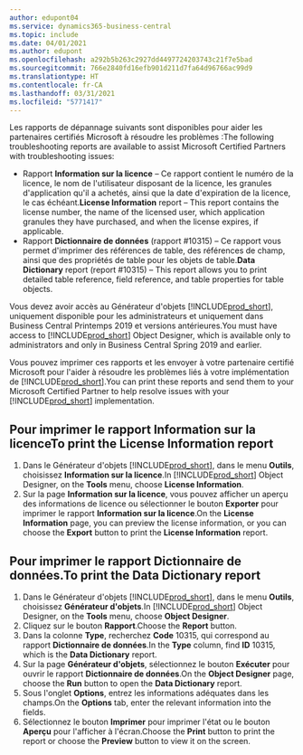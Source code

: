 ```yaml
---
author: edupont04
ms.service: dynamics365-business-central
ms.topic: include
ms.date: 04/01/2021
ms.author: edupont
ms.openlocfilehash: a292b5b263c2927dd4497724203743c21f7e5bad
ms.sourcegitcommit: 766e2840fd16efb901d211d7fa64d96766ac99d9
ms.translationtype: HT
ms.contentlocale: fr-CA
ms.lasthandoff: 03/31/2021
ms.locfileid: "5771417"
---
```

<span data-ttu-id="54679-101">Les rapports de dépannage suivants sont disponibles pour aider les partenaires certifiés Microsoft à résoudre les problèmes :</span><span class="sxs-lookup"><span data-stu-id="54679-101">The following troubleshooting reports are available to assist Microsoft Certified Partners with troubleshooting issues:</span></span>  

-   <span data-ttu-id="54679-102">Rapport **Information sur la licence** – Ce rapport contient le numéro de la licence, le nom de l'utilisateur disposant de la licence, les granules d'application qu'il a achetés, ainsi que la date d'expiration de la licence, le cas échéant.</span><span class="sxs-lookup"><span data-stu-id="54679-102">**License Information** report – This report contains the license number, the name of the licensed user, which application granules they have purchased, and when the license expires, if applicable.</span></span>  
-   <span data-ttu-id="54679-103">Rapport **Dictionnaire de données** (rapport #10315) – Ce rapport vous permet d'imprimer des références de table, des références de champ, ainsi que des propriétés de table pour les objets de table.</span><span class="sxs-lookup"><span data-stu-id="54679-103">**Data Dictionary** report (report #10315) – This report allows you to print detailed table reference, field reference, and table properties for table objects.</span></span>  

<span data-ttu-id="54679-104">Vous devez avoir accès au Générateur d'objets [!INCLUDE[prod_short](../../../includes/prod_short.md)], uniquement disponible pour les administrateurs et uniquement dans Business Central Printemps 2019 et versions antérieures.</span><span class="sxs-lookup"><span data-stu-id="54679-104">You must have access to [!INCLUDE[prod_short](../../../includes/prod_short.md)] Object Designer, which is available only to administrators and only in Business Central Spring 2019 and earlier.</span></span>  

<span data-ttu-id="54679-105">Vous pouvez imprimer ces rapports et les envoyer à votre partenaire certifié Microsoft pour l'aider à résoudre les problèmes liés à votre implémentation de [!INCLUDE[prod_short](../../../includes/prod_short.md)].</span><span class="sxs-lookup"><span data-stu-id="54679-105">You can print these reports and send them to your Microsoft Certified Partner to help resolve issues with your [!INCLUDE[prod_short](../../../includes/prod_short.md)] implementation.</span></span>  

## <a name="to-print-the-license-information-report"></a><span data-ttu-id="54679-106">Pour imprimer le rapport Information sur la licence</span><span class="sxs-lookup"><span data-stu-id="54679-106">To print the License Information report</span></span>  
1.  <span data-ttu-id="54679-107">Dans le Générateur d'objets [!INCLUDE[prod_short](../../../includes/prod_short.md)], dans le menu **Outils**, choisissez **Information sur la licence**.</span><span class="sxs-lookup"><span data-stu-id="54679-107">In [!INCLUDE[prod_short](../../../includes/prod_short.md)] Object Designer, on the **Tools** menu, choose **License Information**.</span></span>  
2.  <span data-ttu-id="54679-108">Sur la page **Information sur la licence**, vous pouvez afficher un aperçu des informations de licence ou sélectionner le bouton **Exporter** pour imprimer le rapport **Information sur la licence**.</span><span class="sxs-lookup"><span data-stu-id="54679-108">On the **License Information** page, you can preview the license information, or you can choose the **Export** button to print the **License Information** report.</span></span>  

## <a name="to-print-the-data-dictionary-report"></a><span data-ttu-id="54679-109">Pour imprimer le rapport Dictionnaire de données.</span><span class="sxs-lookup"><span data-stu-id="54679-109">To print the Data Dictionary report</span></span>  
1.  <span data-ttu-id="54679-110">Dans le Générateur d'objets [!INCLUDE[prod_short](../../../includes/prod_short.md)], dans le menu **Outils**, choisissez **Générateur d'objets**.</span><span class="sxs-lookup"><span data-stu-id="54679-110">In [!INCLUDE[prod_short](../../../includes/prod_short.md)] Object Designer, on the **Tools** menu, choose **Object Designer**.</span></span>  
2.  <span data-ttu-id="54679-111">Cliquez sur le bouton **Rapport**.</span><span class="sxs-lookup"><span data-stu-id="54679-111">Choose the **Report** button.</span></span>  
3.  <span data-ttu-id="54679-112">Dans la colonne **Type**, recherchez **Code** 10315, qui correspond au rapport **Dictionnaire de données**.</span><span class="sxs-lookup"><span data-stu-id="54679-112">In the **Type** column, find **ID** 10315, which is the **Data Dictionary** report.</span></span>  
4.  <span data-ttu-id="54679-113">Sur la page **Générateur d'objets**, sélectionnez le bouton **Exécuter** pour ouvrir le rapport **Dictionnaire de données**.</span><span class="sxs-lookup"><span data-stu-id="54679-113">On the **Object Designer** page, choose the **Run** button to open the **Data Dictionary** report.</span></span>  
5.  <span data-ttu-id="54679-114">Sous l'onglet **Options**, entrez les informations adéquates dans les champs.</span><span class="sxs-lookup"><span data-stu-id="54679-114">On the **Options** tab, enter the relevant information into the fields.</span></span>  
6.  <span data-ttu-id="54679-115">Sélectionnez le bouton **Imprimer** pour imprimer l'état ou le bouton **Aperçu** pour l'afficher à l'écran.</span><span class="sxs-lookup"><span data-stu-id="54679-115">Choose the **Print** button to print the report or choose the **Preview** button to view it on the screen.</span></span>  

